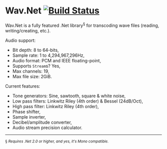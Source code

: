Wav.Net [![Build Status](https://travis-ci.org/ArcticEcho/Wav.Net.svg?branch=master)](https://travis-ci.org/ArcticEcho/Wav.Net)
=======

Wav.Net is a fully featured .Net library<sup>§</sup> for transcoding wave files (reading, writing/creating, etc.).

Audio support:

 - Bit depth: 8 to 64-bits,
 - Sample rate: 1 to 4,294,967,296Hz,
 - Audio format: PCM and IEEE floating-point,
 - Supports `Stream`s? Yes,
 - Max channels: 19,
 - Max file size: 2GiB.

Current features:

 - Tone generators: Sine, sawtooth, square & white noise,
 - Low pass filters: Linkwitz Riley (4th order) & Bessel (24dB/Oct),
 - High pass filter: Linkwitz Riley (4th order),
 - Phase shifter,
 - Sample inverter,
 - Decibel/amplitude converter,
 - Audio stream precision calculator.
 
---

 <sup>§ *Requires .Net 2.0 or higher, and yes, it's Mono compatible.*</sup>

